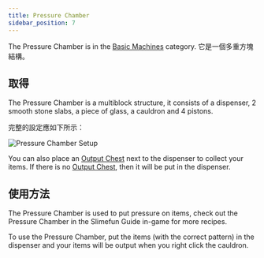 ```yaml
---
title: Pressure Chamber
sidebar_position: 7
---
```


The Pressure Chamber is in the [Basic Machines](/docs/Slimefun/Basic-Machines) category. 它是一個多重方塊結構。

## 取得

The Pressure Chamber is a multiblock structure, it consists of a dispenser, 2 smooth stone slabs, a piece of glass, a cauldron and 4 pistons.

完整的設定應如下所示：

![Pressure Chamber Setup](https://raw.githubusercontent.com/TheBusyBiscuit/Slimefun4-Wiki/master/images/multiblock-pressure-chamber.png)

You can also place an [Output Chest](Output-Chest) next to the dispenser to collect your items. If there is no [Output Chest](Output-Chest), then it will be put in the dispenser.

## 使用方法

The Pressure Chamber is used to put pressure on items, check out the Pressure Chamber in the Slimefun Guide in-game for more recipes.

To use the Pressure Chamber, put the items (with the correct pattern) in the dispenser and your items will be output when you right click the cauldron.
